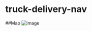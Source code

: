 # truck-delivery-nav

##Map
![image](https://github.com/gitdevjin/truck-delivery-nav/assets/141876526/579a114b-4249-42c3-ab1f-c618ec8807e7)
